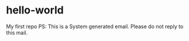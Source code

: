 # hello-world
My first repo
PS: This is a System generated email. Please do not reply to this mail.

